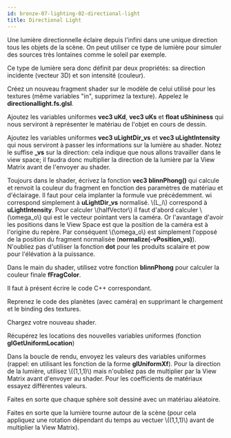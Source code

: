 ```yaml
---
id: bronze-07-lighting-02-directional-light
title: Directional Light
---
```


Une lumière directionnelle éclaire depuis l'infini dans une unique direction tous les objets de la scène. On peut utiliser ce type de lumière pour simuler des sources très lontaines comme le soleil par exemple.

Ce type de lumière sera donc définit par deux propriétés: sa direction incidente (vecteur 3D) et son intensité (couleur).

<span class="badge todo"></span>  Créez un nouveau fragment shader sur le modèle de celui utilisé pour les textures (même variables "in", supprimez la texture). Appelez le **directionallight.fs.glsl**.

<span class="badge todo"></span>  Ajoutez les variables uniformes **vec3 uKd**, **vec3 uKs** et **float uShininess** qui nous serviront à représenter le matériau de l'objet en cours de dessin.

<span class="badge todo"></span>  Ajoutez les variables uniformes **vec3 uLightDir_vs** et **vec3 uLightIntensity** qui nous serviront à passer les informations sur la lumière au shader. Notez le suffise **_vs** sur la direction: cela indique que nous allons travailler dans le view space; il faudra donc multiplier la direction de la lumière par la View Matrix avant de l'envoyer au shader.

<span class="badge todo"></span>  Toujours dans le shader, écrivez la fonction **vec3 blinnPhong()** qui calcule et renvoit la couleur du fragment en fonction des paramètres de matériau et d'éclairage. Il faut pour cela implanter la formule vue précédemment. wi correspond simplement à **uLightDir_vs** normalisé. \\(L_i\\) correspond à **uLightIntensity**. Pour calculer \\(halfVector\\) il faut d'abord calculer \\(\omega_o\\) qui est le vecteur pointant vers la caméra. Or l'avantage d'avoir les positions dans le View Space est que la position de la caméra est à l'origine du repère. Par conséquent \\(\omega_o\\) est simplement l'opposé de la position du fragment normalisée (**normalize(-vPosition_vs)**). N'oubliez pas d'utiliser la fonction **dot** pour les produits scalaire et pow pour l'élévation à la puissance.

<span class="badge todo"></span>  Dans le main du shader, utilisez votre fonction **blinnPhong** pour calculer la couleur finale **fFragColor**.

Il faut à présent écrire le code C++ correspondant.

<span class="badge todo"></span>  Reprenez le code des planètes (avec caméra) en supprimant le chargement et le binding des textures.

<span class="badge todo"></span>  Chargez votre nouveau shader.

<span class="badge todo"></span>  Récupérez les locations des nouvelles variables uniformes (fonction **glGetUniformLocation**)

<span class="badge todo"></span>  Dans la boucle de rendu, envoyez les valeurs des variables uniformes (rappel: en utilisant les fonction de la forme **glUniformXf**). Pour la direction de la lumière, utilisez \\((1,1,1)\\) mais n'oubliez pas de multiplier par la View Matrix avant d'envoyer au shader. Pour les coefficients de matériaux essayez différentes valeurs.

<span class="badge todo"></span>  Faites en sorte que chaque sphère soit dessiné avec un matériau aléatoire.

<span class="badge todo"></span>  Faites en sorte que la lumière tourne autour de la scène (pour cela appliquez une rotation dépendant du temps au vectuer \\((1,1,1)\\) avant de multiplier la View Matrix).